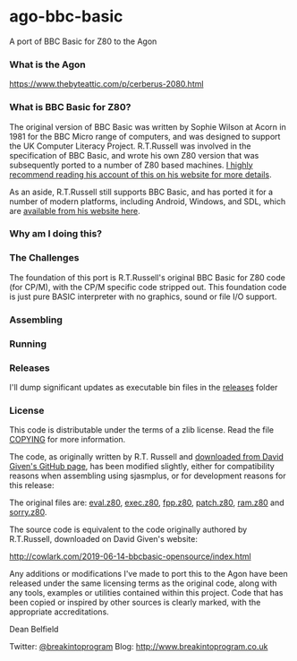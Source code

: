 # ago-bbc-basic

A port of BBC Basic for Z80 to the Agon

### What is the Agon

https://www.thebyteattic.com/p/cerberus-2080.html

### What is BBC Basic for Z80?

The original version of BBC Basic was written by Sophie Wilson at Acorn in 1981 for the BBC Micro range of computers, and was designed to support the UK Computer Literacy Project. R.T.Russell was involved in the specification of BBC Basic, and wrote his own Z80 version that was subsequently ported to a number of Z80 based machines. [I highly recommend reading his account of this on his website for more details](http://www.bbcbasic.co.uk/bbcbasic/history.html).

As an aside, R.T.Russell still supports BBC Basic, and has ported it for a number of modern platforms, including Android, Windows, and SDL, which are [available from his website here](https://www.bbcbasic.co.uk/index.html).

### Why am I doing this?

### The Challenges

The foundation of this port is R.T.Russell's original BBC Basic for Z80 code (for CP/M), with the CP/M specific code stripped out. This foundation code is just pure BASIC interpreter with no graphics, sound or file I/O support.

### Assembling

### Running

### Releases

I'll dump significant updates as executable bin files in the [releases](releases) folder

### License

This code is distributable under the terms of a zlib license. Read the file [COPYING](COPYING) for more information.

The code, as originally written by R.T. Russell and [downloaded from David Given's GitHub page](https://github.com/davidgiven/cpmish/tree/master/third_party/bbcbasic), has been modified slightly, either for compatibility reasons when assembling using sjasmplus, or for development reasons for this release:

The original files are: [eval.z80](eval.z80), [exec.z80](exec.z80), [fpp.z80](fpp.z80), [patch.z80](patch.z80), [ram.z80](ram.z80) and [sorry.z80](sorry.z80).

The source code is equivalent to the code originally authored by R.T.Russell, downloaded on David Given's website: 

http://cowlark.com/2019-06-14-bbcbasic-opensource/index.html

Any additions or modifications I've made to port this to the Agon have been released under the same licensing terms as the original code, along with any tools, examples or utilities contained within this project. Code that has been copied or inspired by other sources is clearly marked, with the appropriate accreditations.

Dean Belfield

Twitter: [@breakintoprogram](https://twitter.com/BreakIntoProg)
Blog: http://www.breakintoprogram.co.uk
